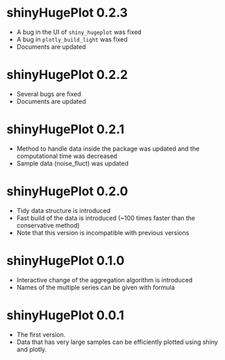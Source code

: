 # shinyHugePlot 0.2.3

* A bug in the UI of `shiny_hugeplot` was fixed
* A bug in `plotly_build_light` was fixed
* Documents are updated

# shinyHugePlot 0.2.2

* Several bugs are fixed
* Documents are updated

# shinyHugePlot 0.2.1

* Method to handle data inside the package was updated and the computational time was decreased
* Sample data (noise_fluct) was updated

# shinyHugePlot 0.2.0

* Tidy data structure is introduced
* Fast build of the data is introduced (~100 times faster than the conservative method)
* Note that this version is incompatible with previous versions

# shinyHugePlot 0.1.0

* Interactive change of the aggregation algorithm is introduced
* Names of the multiple series can be given with formula

# shinyHugePlot 0.0.1

* The first version.
* Data that has very large samples can be efficiently plotted using shiny and plotly.
